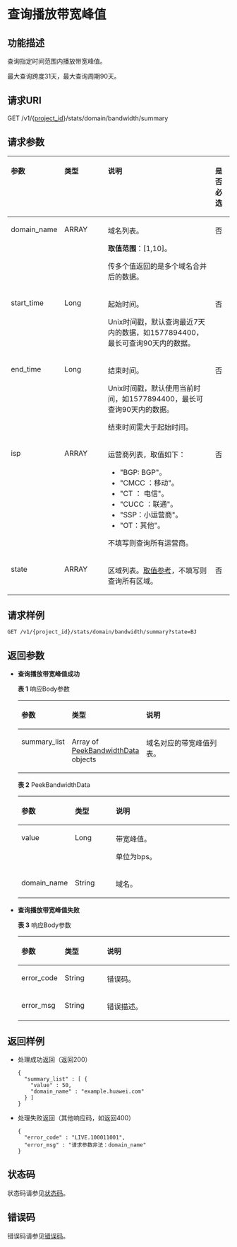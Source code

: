 # 查询播放带宽峰值<a name="QueryDomainBandwidthSummary"></a>

## 功能描述<a name="section10421350196"></a>

查询指定时间范围内播放带宽峰值。

最大查询跨度31天，最大查询周期90天。

## 请求URI<a name="section1543183512191"></a>

GET /v1/\{[project\_id](获取项目ID.md)\}/stats/domain/bandwidth/summary

## 请求参数<a name="section115713512199"></a>

<a name="table1921811110363"></a>
<table><thead align="left"><tr id="row8218161133616"><th class="cellrowborder" valign="top" width="20.380000000000003%" id="mcps1.1.5.1.1"><p id="p10218518365"><a name="p10218518365"></a><a name="p10218518365"></a>参数</p>
</th>
<th class="cellrowborder" valign="top" width="20.330000000000002%" id="mcps1.1.5.1.2"><p id="p6218513364"><a name="p6218513364"></a><a name="p6218513364"></a>类型</p>
</th>
<th class="cellrowborder" valign="top" width="51%" id="mcps1.1.5.1.3"><p id="p121818123616"><a name="p121818123616"></a><a name="p121818123616"></a>说明</p>
</th>
<th class="cellrowborder" valign="top" width="8.290000000000001%" id="mcps1.1.5.1.4"><p id="p19218131143614"><a name="p19218131143614"></a><a name="p19218131143614"></a>是否必选</p>
</th>
</tr>
</thead>
<tbody><tr id="row8218121143614"><td class="cellrowborder" valign="top" width="20.380000000000003%" headers="mcps1.1.5.1.1 "><p id="p192184113368"><a name="p192184113368"></a><a name="p192184113368"></a>domain_name</p>
</td>
<td class="cellrowborder" valign="top" width="20.330000000000002%" headers="mcps1.1.5.1.2 "><p id="p192181511362"><a name="p192181511362"></a><a name="p192181511362"></a>ARRAY</p>
</td>
<td class="cellrowborder" valign="top" width="51%" headers="mcps1.1.5.1.3 "><p id="p1321920111369"><a name="p1321920111369"></a><a name="p1321920111369"></a>域名列表。</p>
<p id="p113552874016"><a name="p113552874016"></a><a name="p113552874016"></a><strong id="b6962153104119"><a name="b6962153104119"></a><a name="b6962153104119"></a>取值范围</strong>：[1,10]。</p>
<p id="p10743424413"><a name="p10743424413"></a><a name="p10743424413"></a>传多个值返回的是多个域名合并后的数据。</p>
</td>
<td class="cellrowborder" valign="top" width="8.290000000000001%" headers="mcps1.1.5.1.4 "><p id="p1121811153614"><a name="p1121811153614"></a><a name="p1121811153614"></a>否</p>
</td>
</tr>
<tr id="row8219171113616"><td class="cellrowborder" valign="top" width="20.380000000000003%" headers="mcps1.1.5.1.1 "><p id="p5219181103617"><a name="p5219181103617"></a><a name="p5219181103617"></a>start_time</p>
</td>
<td class="cellrowborder" valign="top" width="20.330000000000002%" headers="mcps1.1.5.1.2 "><p id="p22194153618"><a name="p22194153618"></a><a name="p22194153618"></a>Long</p>
</td>
<td class="cellrowborder" valign="top" width="51%" headers="mcps1.1.5.1.3 "><p id="p14352182485913"><a name="p14352182485913"></a><a name="p14352182485913"></a>起始时间。</p>
<p id="p102192119360"><a name="p102192119360"></a><a name="p102192119360"></a>Unix时间戳，默认查询最近7天内的数据，如1577894400，最长可查询90天内的数据。</p>
</td>
<td class="cellrowborder" valign="top" width="8.290000000000001%" headers="mcps1.1.5.1.4 "><p id="p1421901153611"><a name="p1421901153611"></a><a name="p1421901153611"></a>否</p>
</td>
</tr>
<tr id="row121920111366"><td class="cellrowborder" valign="top" width="20.380000000000003%" headers="mcps1.1.5.1.1 "><p id="p3219131163615"><a name="p3219131163615"></a><a name="p3219131163615"></a>end_time</p>
</td>
<td class="cellrowborder" valign="top" width="20.330000000000002%" headers="mcps1.1.5.1.2 "><p id="p152194115363"><a name="p152194115363"></a><a name="p152194115363"></a>Long</p>
</td>
<td class="cellrowborder" valign="top" width="51%" headers="mcps1.1.5.1.3 "><p id="p1599313255594"><a name="p1599313255594"></a><a name="p1599313255594"></a>结束时间。</p>
<p id="p11109134442613"><a name="p11109134442613"></a><a name="p11109134442613"></a>Unix时间戳，默认使用当前时间，如1577894400，最长可查询90天内的数据。</p>
<p id="p02198117366"><a name="p02198117366"></a><a name="p02198117366"></a>结束时间需大于起始时间。</p>
</td>
<td class="cellrowborder" valign="top" width="8.290000000000001%" headers="mcps1.1.5.1.4 "><p id="p19219111143612"><a name="p19219111143612"></a><a name="p19219111143612"></a>否</p>
</td>
</tr>
<tr id="row1321931133610"><td class="cellrowborder" valign="top" width="20.380000000000003%" headers="mcps1.1.5.1.1 "><p id="p162192111363"><a name="p162192111363"></a><a name="p162192111363"></a>isp</p>
</td>
<td class="cellrowborder" valign="top" width="20.330000000000002%" headers="mcps1.1.5.1.2 "><p id="p121913113615"><a name="p121913113615"></a><a name="p121913113615"></a>ARRAY</p>
</td>
<td class="cellrowborder" valign="top" width="51%" headers="mcps1.1.5.1.3 "><p id="p1121917119361"><a name="p1121917119361"></a><a name="p1121917119361"></a>运营商列表，取值如下：</p>
<a name="ul10219713363"></a><a name="ul10219713363"></a><ul id="ul10219713363"><li>"BGP: BGP"。</li><li>"CMCC ：移动"。</li><li>"CT ： 电信"。</li><li>"CUCC ：联通"。</li><li>"SSP：小运营商"。</li><li>"OT：其他"。</li></ul>
<p id="p32191018368"><a name="p32191018368"></a><a name="p32191018368"></a>不填写则查询所有运营商。</p>
</td>
<td class="cellrowborder" valign="top" width="8.290000000000001%" headers="mcps1.1.5.1.4 "><p id="p20219181203614"><a name="p20219181203614"></a><a name="p20219181203614"></a>否</p>
</td>
</tr>
<tr id="row102191714363"><td class="cellrowborder" valign="top" width="20.380000000000003%" headers="mcps1.1.5.1.1 "><p id="p8219101173613"><a name="p8219101173613"></a><a name="p8219101173613"></a>state</p>
</td>
<td class="cellrowborder" valign="top" width="20.330000000000002%" headers="mcps1.1.5.1.2 "><p id="p8219318367"><a name="p8219318367"></a><a name="p8219318367"></a>ARRAY</p>
</td>
<td class="cellrowborder" valign="top" width="51%" headers="mcps1.1.5.1.3 "><p id="p14219171133619"><a name="p14219171133619"></a><a name="p14219171133619"></a>区域列表。<a href="省份名称缩写.md">取值参考</a>，不填写则查询所有区域。</p>
</td>
<td class="cellrowborder" valign="top" width="8.290000000000001%" headers="mcps1.1.5.1.4 "><p id="p1321919123612"><a name="p1321919123612"></a><a name="p1321919123612"></a>否</p>
</td>
</tr>
</tbody>
</table>

## 请求样例<a name="section28827451176"></a>

```
GET /v1/{project_id}/stats/domain/bandwidth/summary?state=BJ
```

## 返回参数<a name="section1362113511917"></a>

-   **查询播放带宽峰值成功**

    **表 1**  响应Body参数

    <a name="responseParameter"></a>
    <table><thead align="left"><tr id="row962203561918"><th class="cellrowborder" valign="top" width="20%" id="mcps1.2.4.1.1"><p id="p463935181919"><a name="p463935181919"></a><a name="p463935181919"></a>参数</p>
    </th>
    <th class="cellrowborder" valign="top" width="20%" id="mcps1.2.4.1.2"><p id="p163143516198"><a name="p163143516198"></a><a name="p163143516198"></a>类型</p>
    </th>
    <th class="cellrowborder" valign="top" width="60%" id="mcps1.2.4.1.3"><p id="p1663133561910"><a name="p1663133561910"></a><a name="p1663133561910"></a>说明</p>
    </th>
    </tr>
    </thead>
    <tbody><tr id="row6621135161917"><td class="cellrowborder" valign="top" width="20%" headers="mcps1.2.4.1.1 "><p id="p1264103519199"><a name="p1264103519199"></a><a name="p1264103519199"></a>summary_list</p>
    </td>
    <td class="cellrowborder" valign="top" width="20%" headers="mcps1.2.4.1.2 "><p id="p146416351190"><a name="p146416351190"></a><a name="p146416351190"></a>Array of <a href="#response_PeekBandwidthData">PeekBandwidthData</a> objects</p>
    </td>
    <td class="cellrowborder" valign="top" width="60%" headers="mcps1.2.4.1.3 "><p id="p965153516196"><a name="p965153516196"></a><a name="p965153516196"></a>域名对应的带宽峰值列表。</p>
    </td>
    </tr>
    </tbody>
    </table>

    **表 2**  PeekBandwidthData

    <a name="response_PeekBandwidthData"></a>
    <table><thead align="left"><tr id="row266173521915"><th class="cellrowborder" valign="top" width="20%" id="mcps1.2.4.1.1"><p id="p36723514198"><a name="p36723514198"></a><a name="p36723514198"></a>参数</p>
    </th>
    <th class="cellrowborder" valign="top" width="20%" id="mcps1.2.4.1.2"><p id="p16743516190"><a name="p16743516190"></a><a name="p16743516190"></a>类型</p>
    </th>
    <th class="cellrowborder" valign="top" width="60%" id="mcps1.2.4.1.3"><p id="p17671035141919"><a name="p17671035141919"></a><a name="p17671035141919"></a>说明</p>
    </th>
    </tr>
    </thead>
    <tbody><tr id="row1466935191912"><td class="cellrowborder" valign="top" width="20%" headers="mcps1.2.4.1.1 "><p id="p1671335151915"><a name="p1671335151915"></a><a name="p1671335151915"></a>value</p>
    </td>
    <td class="cellrowborder" valign="top" width="20%" headers="mcps1.2.4.1.2 "><p id="p1968193513190"><a name="p1968193513190"></a><a name="p1968193513190"></a>Long</p>
    </td>
    <td class="cellrowborder" valign="top" width="60%" headers="mcps1.2.4.1.3 "><p id="p4557105284211"><a name="p4557105284211"></a><a name="p4557105284211"></a>带宽峰值。</p>
    <p id="p18683350193"><a name="p18683350193"></a><a name="p18683350193"></a>单位为bps。</p>
    </td>
    </tr>
    <tr id="row76633511197"><td class="cellrowborder" valign="top" width="20%" headers="mcps1.2.4.1.1 "><p id="p6682351193"><a name="p6682351193"></a><a name="p6682351193"></a>domain_name</p>
    </td>
    <td class="cellrowborder" valign="top" width="20%" headers="mcps1.2.4.1.2 "><p id="p1968635171915"><a name="p1968635171915"></a><a name="p1968635171915"></a>String</p>
    </td>
    <td class="cellrowborder" valign="top" width="60%" headers="mcps1.2.4.1.3 "><p id="p136973551914"><a name="p136973551914"></a><a name="p136973551914"></a>域名。</p>
    </td>
    </tr>
    </tbody>
    </table>

-   **查询播放带宽峰值失败**

    **表 3**  响应Body参数

    <a name="table1869153512198"></a>
    <table><thead align="left"><tr id="row196913521917"><th class="cellrowborder" valign="top" width="20%" id="mcps1.2.4.1.1"><p id="p157003518193"><a name="p157003518193"></a><a name="p157003518193"></a>参数</p>
    </th>
    <th class="cellrowborder" valign="top" width="20%" id="mcps1.2.4.1.2"><p id="p197193551919"><a name="p197193551919"></a><a name="p197193551919"></a>类型</p>
    </th>
    <th class="cellrowborder" valign="top" width="60%" id="mcps1.2.4.1.3"><p id="p1771153521912"><a name="p1771153521912"></a><a name="p1771153521912"></a>说明</p>
    </th>
    </tr>
    </thead>
    <tbody><tr id="row469183518192"><td class="cellrowborder" valign="top" width="20%" headers="mcps1.2.4.1.1 "><p id="p2712352197"><a name="p2712352197"></a><a name="p2712352197"></a>error_code</p>
    </td>
    <td class="cellrowborder" valign="top" width="20%" headers="mcps1.2.4.1.2 "><p id="p177123541920"><a name="p177123541920"></a><a name="p177123541920"></a>String</p>
    </td>
    <td class="cellrowborder" valign="top" width="60%" headers="mcps1.2.4.1.3 "><p id="p1272123515197"><a name="p1272123515197"></a><a name="p1272123515197"></a>错误码。</p>
    </td>
    </tr>
    <tr id="row1970133551911"><td class="cellrowborder" valign="top" width="20%" headers="mcps1.2.4.1.1 "><p id="p1272193551914"><a name="p1272193551914"></a><a name="p1272193551914"></a>error_msg</p>
    </td>
    <td class="cellrowborder" valign="top" width="20%" headers="mcps1.2.4.1.2 "><p id="p3725356196"><a name="p3725356196"></a><a name="p3725356196"></a>String</p>
    </td>
    <td class="cellrowborder" valign="top" width="60%" headers="mcps1.2.4.1.3 "><p id="p147217358190"><a name="p147217358190"></a><a name="p147217358190"></a>错误描述。</p>
    </td>
    </tr>
    </tbody>
    </table>


## 返回样例<a name="section6732356195"></a>

-   处理成功返回（返回200）

    ```
    {
      "summary_list" : [ {
        "value" : 50,
        "domain_name" : "example.huawei.com"
      } ]
    }
    ```

-   处理失败返回（其他响应码，如返回400）

    ```
    {
      "error_code" : "LIVE.100011001",
      "error_msg" : "请求参数非法：domain_name"
    }
    ```


## 状态码<a name="section117523510194"></a>

状态码请参见[状态码](状态码.md)。

## 错误码<a name="section1578123551916"></a>

错误码请参见[错误码](https://apierrorcenter.developer.huaweicloud.com/apierrorcenter/errorcode?product=Live&locale=zh-cn)。

